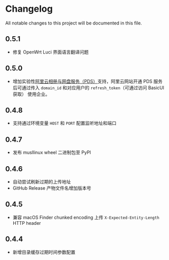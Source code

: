 # Changelog

All notable changes to this project will be documented in this file.

## 0.5.1

* 修复 OpenWrt Luci 界面语言翻译问题

## 0.5.0

* 增加实验性[阿里云相册与网盘服务（PDS）](https://www.aliyun.com/product/storage/pds)支持，阿里云网站开通 PDS 服务后可通过传入 `domain_id` 和对应用户的 `refresh_token`（可通过访问 BasicUI 获取） 使用企业。

## 0.4.8

* 支持通过环境变量 `HOST` 和 `PORT` 配置监听地址和端口

## 0.4.7

* 发布 musllinux wheel 二进制包至 PyPI

## 0.4.6

* 自动尝试刷新过期的上传地址
* GitHub Release 产物文件名增加版本号

## 0.4.5

* 兼容 macOS Finder chunked encoding 上传 `X-Expected-Entity-Length` HTTP header

## 0.4.4

* 新增目录缓存过期时间参数配置

